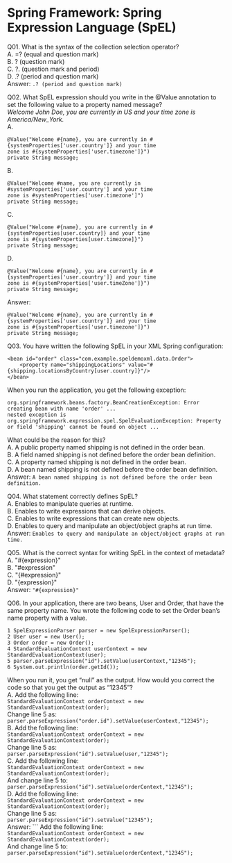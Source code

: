 Spring Framework: Spring Expression Language (SpEL)  
===================================================  

Q01. What is the syntax of the collection selection operator?  
A. =? (equal and question mark)  
B. ? (question mark)  
C. ?. (question mark and period)  
D. .? (period and question mark)  
Answer: `.? (period and question mark)`  

Q02. What SpEL expression should you write in the @Value annotation to set the following value to a property named message?  
*Welcome John Doe, you are currently in US and your time zone is America/New_York.*  
A. 
```
@Value("Welcome #{name}, you are currently in #{systemProperties['user.country']} and your time
zone is #{systemProperties['user.timezone']}")
private String message;
```  
B. 
```
@Value("Welcome #name, you are currently in #systemProperties['user.country'] and your time
zone is #systemProperties['user.timezone']")
private String message;
```  
C. 
```
@Value("Welcome #{name}, you are currently in #{systemProperties[user.country]} and your time
zone is #{systemProperties[user.timezone]}")
private String message;
```  
D. 
```
@Value("Welcome #{name}, you are currently in #{systemProperties['user.country']} and your time
zone is #{systemProperties['user.timeZone']}")
private String message;
```  
Answer: 
```
@Value("Welcome #{name}, you are currently in #{systemProperties['user.country']} and your time
zone is #{systemProperties['user.timezone']}")
private String message;
```  

Q03. You have written the following SpEL in your XML Spring configuration:  
```
<bean id="order" class="com.example.speldemoxml.data.Order">
    <property name="shippingLocations" value="#{shipping.locationsByCountry[user.country]}"/>
</bean>
```  
When you run the application, you get the following exception:  
```
org.springframework.beans.factory.BeanCreationException: Error creating bean with name 'order' ...
nested exception is org.springframework.expression.spel.SpelEvaluationException: Property or field 'shipping' cannot be found on object ...
```  
What could be the reason for this?  
A. A public property named shipping is not defined in the order bean.  
B. A field named shipping is not defined before the order bean definition.  
C. A property named shipping is not defined in the order bean.  
D. A bean named shipping is not defined before the order bean definition.  
Answer: `A bean named shipping is not defined before the order bean definition.`  

Q04. What statement correctly defines SpEL?  
A. Enables to manipulate queries at runtime.  
B. Enables to write expressions that can derive objects.  
C. Enables to write expressions that can create new objects.  
D. Enables to query and manipulate an object/object graphs at run time.  
Answer: `Enables to query and manipulate an object/object graphs at run time.`  

Q05. What is the correct syntax for writing SpEL in the context of metadata?  
A. "#{expression}"  
B. "#expression"  
C. "{#expression}"  
D. "{expression}"  
Answer: `"#{expression}"`  

Q06. In your application, there are two beans, User and Order, that have the same property name. You wrote the following code to set the Order bean’s name property with a value.  
```
1 SpelExpressionParser parser = new SpelExpressionParser();
2 User user = new User();
3 Order order = new Order();
4 StandardEvaluationContext userContext = new StandardEvaluationContext(user);
5 parser.parseExpression("id").setValue(userContext,"12345");
6 System.out.println(order.getId());
```  
When you run it, you get “null” as the output. How would you correct the code so that you get the output as “12345”?  
A. Add the following line:  
`StandardEvaluationContext orderContext = new StandardEvaluationContext(order);`  
Change line 5 as:  
`parser.parseExpression("order.id").setValue(userContext,"12345");`  
B. Add the following line:  
`StandardEvaluationContext orderContext = new StandardEvaluationContext(order);`  
Change line 5 as:  
`parser.parseExpression("id").setValue(user,"12345");`  
C. Add the following line:  
`StandardEvaluationContext orderContext = new StandardEvaluationContext(order);`  
And change line 5 to:  
`parser.parseExpression("id").setValue(orderContext,"12345");`  
D. Add the following line:  
`StandardEvaluationContext orderContext = new StandardEvaluationContext(order);`  
Change line 5 as:  
`parser.parseExpression("id").setValue("12345");`  
Answer: ```
Add the following line:  
`StandardEvaluationContext orderContext = new StandardEvaluationContext(order);`  
And change line 5 to:  
`parser.parseExpression("id").setValue(orderContext,"12345");`
```  